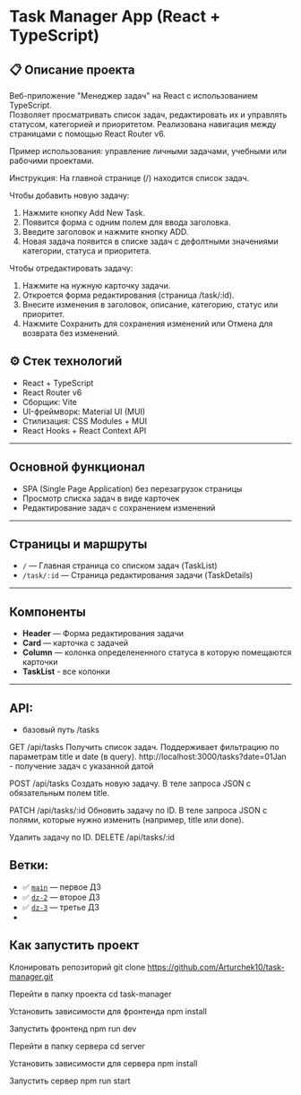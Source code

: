 # Task Manager App (React + TypeScript)

## 📋 Описание проекта

Веб-приложение "Менеджер задач" на React с использованием TypeScript.  
Позволяет просматривать список задач, редактировать их и управлять статусом, категорией и приоритетом. Реализована навигация между страницами с помощью React Router v6.

Пример использования: управление личными задачами, учебными или рабочими проектами.

Инструкция: 
На главной странице (/) находится список задач.

Чтобы добавить новую задачу:
1. Нажмите кнопку Add New Task.
2. Появится форма с одним полем для ввода заголовка.
3. Введите заголовок и нажмите кнопку ADD.
4. Новая задача появится в списке задач с дефолтными значениями категории, статуса и приоритета.

Чтобы отредактировать задачу:
1. Нажмите на нужную карточку задачи.
2. Откроется форма редактирования (страница /task/:id).
3. Внесите изменения в заголовок, описание, категорию, статус или приоритет.
4. Нажмите Сохранить для сохранения изменений или Отмена для возврата без изменений.  

## ⚙️ Стек технологий

- React + TypeScript
- React Router v6
- Сборщик: Vite
- UI-фреймворк: Material UI (MUI)
- Стилизация: CSS Modules + MUI
- React Hooks + React Context API

---

## Основной функционал

- SPA (Single Page Application) без перезагрузок страницы
- Просмотр списка задач в виде карточек
- Редактирование задач с сохранением изменений

---

## Страницы и маршруты

- `/` — Главная страница со списком задач (TaskList)
- `/task/:id` — Страница редактирования задачи (TaskDetails)
---

## Компоненты

- **Header** — Форма редактирования задачи
- **Card** — карточка с задачей
- **Column** — колонка определененного статуса в которую помещаются карточки
- **TaskList** - все колонки
---
## API:
- базовый путь /tasks

GET /api/tasks
Получить список задач. Поддерживает фильтрацию по параметрам title и date (в query).
http://localhost:3000/tasks?date=01Jan - получение задач с указанной датой

POST /api/tasks
Создать новую задачу. В теле запроса JSON с обязательным полем title.

PATCH /api/tasks/:id
Обновить задачу по ID. В теле запроса JSON с полями, которые нужно изменить (например, title или done).

Удалить задачу по ID.
DELETE /api/tasks/:id

## Ветки:

- ✅ [`main`](https://github.com/Arturchek10/task-manager/tree/main) — первое ДЗ
- ✅ [`dz-2`](https://github.com/Arturchek10/task-manager/tree/dz-2) — второе ДЗ 
- ✅ [`dz-3`](https://github.com/Arturchek10/task-manager/tree/dz-3) — третье ДЗ
- 
## Как запустить проект

Клонировать репозиторий
git clone https://github.com/Arturchek10/task-manager.git

Перейти в папку проекта
cd task-manager

Установить зависимости для фронтенда
npm install

Запустить фронтенд
npm run dev

Перейти в папку сервера
cd server

Установить зависимости для сервера
npm install

Запустить сервер
npm run start
